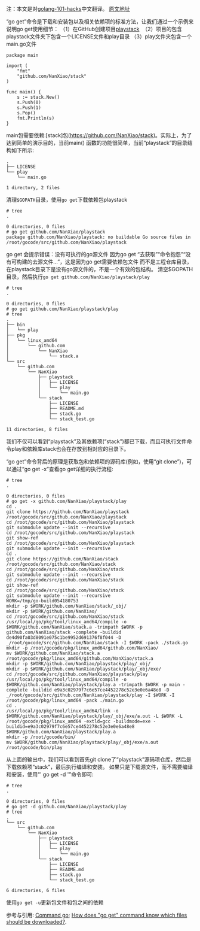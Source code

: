 注：本文是对[golang-101-hacks](https://nanxiao.gitbooks.io/golang-101-hacks/)中文翻译。
[原文地址](https://nanxiao.gitbooks.io/golang-101-hacks/posts/go-get-command.html)

“go get”命令是下载和安装包以及相关依赖项的标准方法，让我们通过一个示例来说明go get使用细节：
（1）在GitHub创建项目[playstack](https://github.com/NanXiao/playstack) 
（2）项目的包含playstack文件夹下包含一个LICENSE文件和play目录
（3）play文件夹包含一个main.go文件
```
package main

import (
    "fmt"
    "github.com/NanXiao/stack"
)

func main() {
    s := stack.New()
    s.Push(0)
    s.Push(1)
    s.Pop()
    fmt.Println(s)
}

```
main包需要依赖:[stack]包(https://github.com/NanXiao/stack)。实际上，为了达到简单的演示目的，当前main() 函数的功能很简单，当前“playstack”的目录结构如下所示:
```
.
├── LICENSE
└── play
    └── main.go

1 directory, 2 files

```
清理`$GOPATH`目录，使用`go get`下载依赖包playstack

```
# tree
.

0 directories, 0 files
# go get github.com/NanXiao/playstack
package github.com/NanXiao/playstack: no buildable Go source files in /root/gocode/src/github.com/NanXiao/playstack

```
go get 会提示错误：没有可执行的go源文件 因为go get
“去获取”“命令抱怨”“没有可构建的去源文件…”，这是因为go get需要依赖包文件 而不是工程仓库目录，在playstack目录下是没有go源文件的，不是一个有效的包结构。
清空$GOPATH目录，然后执行`go get github.com/NanXiao/playstack/play`

```
# tree
.

0 directories, 0 files
# go get github.com/NanXiao/playstack/play
# tree
.
├── bin
│   └── play
├── pkg
│   └── linux_amd64
│       └── github.com
│           └── NanXiao
│               └── stack.a
└── src
    └── github.com
        └── NanXiao
            ├── playstack
            │   ├── LICENSE
            │   └── play
            │       └── main.go
            └── stack
                ├── LICENSE
                ├── README.md
                ├── stack.go
                └── stack_test.go

11 directories, 8 files
```
我们不仅可以看到“playstack”及其依赖项(“stack”)都已下载，而且可执行文件命令play和依赖库stack也会在存放到相对应的目录下。

“go get”命令背后的原理是获取包和依赖项的源码库(例如，使用“git clone”)，可以通过“go get -x”查看go get详细的执行流程:

```
# tree
.

0 directories, 0 files
# go get -x github.com/NanXiao/playstack/play
cd .
git clone https://github.com/NanXiao/playstack /root/gocode/src/github.com/NanXiao/playstack
cd /root/gocode/src/github.com/NanXiao/playstack
git submodule update --init --recursive
cd /root/gocode/src/github.com/NanXiao/playstack
git show-ref
cd /root/gocode/src/github.com/NanXiao/playstack
git submodule update --init --recursive
cd .
git clone https://github.com/NanXiao/stack /root/gocode/src/github.com/NanXiao/stack
cd /root/gocode/src/github.com/NanXiao/stack
git submodule update --init --recursive
cd /root/gocode/src/github.com/NanXiao/stack
git show-ref
cd /root/gocode/src/github.com/NanXiao/stack
git submodule update --init --recursive
WORK=/tmp/go-build054180753
mkdir -p $WORK/github.com/NanXiao/stack/_obj/
mkdir -p $WORK/github.com/NanXiao/
cd /root/gocode/src/github.com/NanXiao/stack
/usr/local/go/pkg/tool/linux_amd64/compile -o $WORK/github.com/NanXiao/stack.a -trimpath $WORK -p github.com/NanXiao/stack -complete -buildid de4d90fa03d8091e075c1be9952d691376f8f044 -D _/root/gocode/src/github.com/NanXiao/stack -I $WORK -pack ./stack.go
mkdir -p /root/gocode/pkg/linux_amd64/github.com/NanXiao/
mv $WORK/github.com/NanXiao/stack.a /root/gocode/pkg/linux_amd64/github.com/NanXiao/stack.a
mkdir -p $WORK/github.com/NanXiao/playstack/play/_obj/
mkdir -p $WORK/github.com/NanXiao/playstack/play/_obj/exe/
cd /root/gocode/src/github.com/NanXiao/playstack/play
/usr/local/go/pkg/tool/linux_amd64/compile -o $WORK/github.com/NanXiao/playstack/play.a -trimpath $WORK -p main -complete -buildid e9a3c02979f7c6e57ce4452278c52e3e0e6a48e8 -D _/root/gocode/src/github.com/NanXiao/playstack/play -I $WORK -I /root/gocode/pkg/linux_amd64 -pack ./main.go
cd .
/usr/local/go/pkg/tool/linux_amd64/link -o $WORK/github.com/NanXiao/playstack/play/_obj/exe/a.out -L $WORK -L /root/gocode/pkg/linux_amd64 -extld=gcc -buildmode=exe -buildid=e9a3c02979f7c6e57ce4452278c52e3e0e6a48e8 $WORK/github.com/NanXiao/playstack/play.a
mkdir -p /root/gocode/bin/
mv $WORK/github.com/NanXiao/playstack/play/_obj/exe/a.out /root/gocode/bin/play

```
从上面的输出中，我们可以看到首先git clone了“playstack”源码项仓库，然后是下载依赖项“stack”，最后执行编译和安装。
如果只是下载源文件，而不需要编译和安装，使用“' go get -d '”命令即可:
```
# tree
.

0 directories, 0 files
# go get -d github.com/NanXiao/playstack/play
# tree
.
└── src
    └── github.com
        └── NanXiao
            ├── playstack
            │   ├── LICENSE
            │   └── play
            │       └── main.go
            └── stack
                ├── LICENSE
                ├── README.md
                ├── stack.go
                └── stack_test.go

6 directories, 6 files

```
使用`go get -u`更新包文件和包之间的依赖


参考与引用:
[Command go](https://golang.org/cmd/go/#hdr-Download_and_install_packages_and_dependencies);
[How does "go get" command know which files should be downloaded?](https://groups.google.com/forum/#!topic/golang-nuts/-V9QR8ncf4w).
